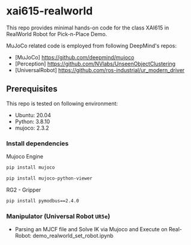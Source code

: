 # xai615-realworld

This repo provides minimal hands-on code for the class XAI615 in RealWorld Robot for Pick-n-Place Demo.

MuJoCo related code is employed from following DeepMind's repos: 

* [MuJoCo] https://github.com/deepmind/mujoco
* [Perception] https://github.com/NVlabs/UnseenObjectClustering
* [UniversalRobot] https://github.com/ros-industrial/ur_modern_driver

## Prerequisites

This repo is tested on following environment:

* Ubuntu: 20.04
* Python: 3.8.10
* mujoco: 2.3.2

### Install dependencies

Mujoco Engine
```bash
pip install mujoco

pip install mujoco-python-viewer
```

RG2 - Gripper
```bash
pip install pymodbus==2.4.0
```

### Manipulator (Universal Robot `UR5e`)
- Parsing an MJCF file and Solve IK via Mujoco and Execute on Real-Robot: demo_realworld_set_robot.ipynb
